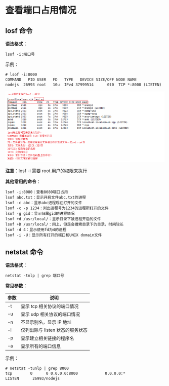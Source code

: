 # 查看端口占用情况

## losf 命令

**语法格式**：

```
lsof -i:端口号
```

示例：

```
# lsof -i:8000
COMMAND   PID USER   FD   TYPE   DEVICE SIZE/OFF NODE NAME
nodejs  26993 root   10u  IPv4 37999514      0t0  TCP *:8000 (LISTEN)
```

![img](./images/lsof.png)

**注意**：losf -i 需要 root 用户的权限来执行

**其他常用的命令**：

```
lsof -i:8080：查看8080端口占用
lsof abc.txt：显示开启文件abc.txt的进程
lsof -c abc：显示abc进程现在打开的文件
lsof -c -p 1234：列出进程号为1234的进程所打开的文件
lsof -g gid：显示归属gid的进程情况
lsof +d /usr/local/：显示目录下被进程开启的文件
lsof +D /usr/local/：同上，但是会搜索目录下的目录，时间较长
lsof -d 4：显示使用fd为4的进程
lsof -i -U：显示所有打开的端口和UNIX domain文件
```

## netstat 命令

**语法格式**：

```
netstat -tnlp | grep 端口号
```

**常见参数**：

| 参数 | 说明                             |
| ---- | -------------------------------- |
| -t   | 显示 tcp 相关协议的端口情况      |
| -u   | 显示 udp 相关协议的端口情况      |
| -n   | 不显示别名，显示 IP 地址         |
| -l   | 仅列出除与 listen 状态的服务状态 |
| -p   | 显示建立相关链接的程序名         |
| -a   | 显示所有的端口信息               |

示例：

```
# netstat -tunlp | grep 8000
tcp        0      0 0.0.0.0:8000            0.0.0.0:*               LISTEN      26993/nodejs  
```


